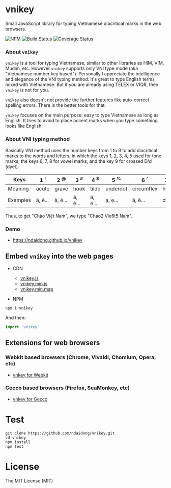 # vnikey

Small JavaScript library for typing Vietnamese diacritical marks in the web browsers.

[![NPM](https://badge.fury.io/js/vnikey.svg)](https://badge.fury.io/js/vnikey)
[![Build Status](https://travis-ci.org/ndaidong/vnikey.svg?branch=master)](https://travis-ci.org/ndaidong/vnikey)
[![Coverage Status](https://coveralls.io/repos/github/ndaidong/vnikey/badge.svg?branch=master)](https://coveralls.io/github/ndaidong/vnikey?branch=master)

### About `vnikey`

`vnikey` is a tool for typing Vietnamese, similar to other libraries as HIM, VIM, Mudim, etc. However `vnikey` supports only VNI type mode (aka "Vietnamese number key based"). Personally I appreciate the intelligence and elegance of the VNI typing method. It's great to type English terms mixed with Vietnamese. But if you are already using TELEX or VIQR,  then `vnikey` is not for you.

`vnikey` also doesn't not provide the further features like auto-correct spelling errors. There is the better tools for that.

`vnikey` focuses on the main purpose: easy to type Vietnamese as long as English. It tries to avoid to place accent marks when you type something looks like English.

### About VNI typing method

Basically VNI method uses the number keys from 1 to 9 to add diacritical marks to the words and letters, in which the keys 1, 2, 3, 4, 5 used for tone marks, the keys 6, 7, 8 for vowel marks, and the key 9 for crossed D/d (dyet).

| Keys | 1 <sup>!</sup> | 2 <sup>@</sup> | 3 <sup>#</sup> | 4 <sup>$</sup> | 5  <sup>%</sup> | 6 <sup>^</sup> | 7 <sup>&</sup> | 8 <sup>*</sup> | 9 <sup>(</sup> |
|--|--|--|--|--|--|--|--|--|--|
| Meaning | acute | grave | hook | tilde | underdot | circumflex | horn | breve | dyet
| Examples | á, é... | à, è... | ả, ẻ... | á, é... | ạ, ẹ... | â, ê... | ơ, ư | ă | đ, Đ |


Thus, to get "Chào Việt Nam", we type "Chao2 Vie6t5 Nam".

### Demo

- https://ndaidong.github.io/vnikey


##  Embed `vnikey` into the web pages

- CDN

  - [vnikey.js](https://cdn.jsdelivr.net/npm/vnikey@latest/dist/vnikey.js)
  - [vnikey.min.js](https://cdn.jsdelivr.net/npm/vnikey@latest/dist/vnikey.min.js)
  - [vnikey.min.map](https://cdn.jsdelivr.net/npm/vnikey@latest/dist/vnikey.min.map)


- NPM

```
npm i vnikey
```

And then:

```js
import 'vnikey'
```

## Extensions for web browsers

### Webkit based browsers (Chrome, Vivaldi, Chomium, Opera, etc)

- [vnkey for Webkit](https://github.com/ndaidong/vnikey/blob/master/extensions/webkit.zip)

### Gecco based browsers (Firefox, SeaMonkey, etc)

- [vnkey for Gecco](https://github.com/ndaidong/vnikey/blob/master/extensions/gecco.zip)


# Test

```
git clone https://github.com/ndaidong/vnikey.git
cd vnikey
npm install
npm test
```

# License

The MIT License (MIT)
